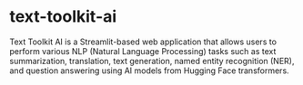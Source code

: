 # text-toolkit-ai
Text Toolkit AI is a Streamlit-based web application that allows users to perform various NLP (Natural Language Processing) tasks such as text summarization, translation, text generation, named entity recognition (NER), and question answering using AI models from Hugging Face transformers.
